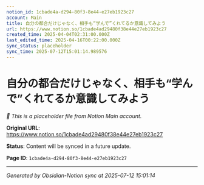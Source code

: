 ```yaml
---
notion_id: 1cbade4a-d294-80f3-8e44-e27eb1923c27
account: Main
title: 自分の都合だけじゃなく、相手も“学んで”くれてるか意識してみよう
url: https://www.notion.so/1cbade4ad29480f38e44e27eb1923c27
created_time: 2025-04-04T02:31:00.000Z
last_edited_time: 2025-04-16T00:22:00.000Z
sync_status: placeholder
sync_time: 2025-07-12T15:01:14.989576
---
```


# 自分の都合だけじゃなく、相手も“学んで”くれてるか意識してみよう

*🔄 This is a placeholder file from Notion Main account.*

**Original URL**: https://www.notion.so/1cbade4ad29480f38e44e27eb1923c27

**Status**: Content will be synced in a future update.

**Page ID**: `1cbade4a-d294-80f3-8e44-e27eb1923c27`

---

*Generated by Obsidian-Notion sync at 2025-07-12 15:01:14*
